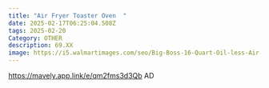 ```yaml
---
title: "Air Fryer Toaster Oven  "
date: 2025-02-17T06:25:04.508Z
tags: 2025-02-20
Category: OTHER
description: 69.XX
image: https://i5.walmartimages.com/seo/Big-Boss-16-Quart-Oil-less-Air-Fryer-Convection-Oven-White-As-Seen-on-TV_a1e201ea-8129-4382-bfe1-10a619562338.1ced19060ebc8e3d0085918ef9909568.jpeg?odnHeight=2000&odnWidth=2000&odnBg=FFFFFF
---
```

https://mavely.app.link/e/qm2fms3d3Qb   AD